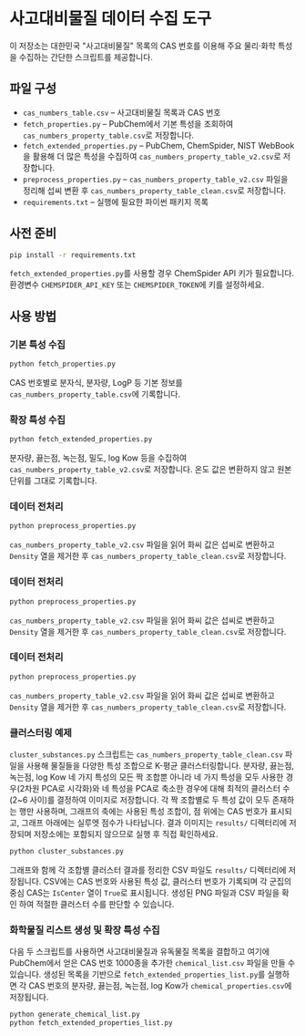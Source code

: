 # 사고대비물질 데이터 수집 도구

이 저장소는 대한민국 "사고대비물질" 목록의 CAS 번호를 이용해 주요 물리·화학 특성을 수집하는 간단한 스크립트를 제공합니다.

## 파일 구성

- `cas_numbers_table.csv` – 사고대비물질 목록과 CAS 번호
- `fetch_properties.py` – PubChem에서 기본 특성을 조회하여 `cas_numbers_property_table.csv`로 저장합니다.
- `fetch_extended_properties.py` – PubChem, ChemSpider, NIST WebBook을 활용해 더 많은 특성을 수집하여 `cas_numbers_property_table_v2.csv`로 저장합니다.
- `preprocess_properties.py` – `cas_numbers_property_table_v2.csv` 파일을 정리해 섭씨 변환 후 `cas_numbers_property_table_clean.csv`로 저장합니다.
- `requirements.txt` – 실행에 필요한 파이썬 패키지 목록

## 사전 준비

```bash
pip install -r requirements.txt
```

`fetch_extended_properties.py`를 사용할 경우 ChemSpider API 키가 필요합니다. 환경변수 `CHEMSPIDER_API_KEY` 또는 `CHEMSPIDER_TOKEN`에 키를 설정하세요.

## 사용 방법

### 기본 특성 수집

```bash
python fetch_properties.py
```

CAS 번호별로 분자식, 분자량, LogP 등 기본 정보를 `cas_numbers_property_table.csv`에 기록합니다.

### 확장 특성 수집

```bash
python fetch_extended_properties.py
```

분자량, 끓는점, 녹는점, 밀도, log Kow 등을 수집하여 `cas_numbers_property_table_v2.csv`로 저장합니다. 온도 값은 변환하지 않고 원본 단위를 그대로 기록합니다.

### 데이터 전처리

```bash
python preprocess_properties.py
```

`cas_numbers_property_table_v2.csv` 파일을 읽어 화씨 값은 섭씨로 변환하고 `Density` 열을 제거한 후 `cas_numbers_property_table_clean.csv`로 저장합니다.

### 데이터 전처리

```bash
python preprocess_properties.py
```

`cas_numbers_property_table_v2.csv` 파일을 읽어 화씨 값은 섭씨로 변환하고 `Density` 열을 제거한 후 `cas_numbers_property_table_clean.csv`로 저장합니다.


### 데이터 전처리

```bash
python preprocess_properties.py
```

`cas_numbers_property_table_v2.csv` 파일을 읽어 화씨 값은 섭씨로 변환하고 `Density` 열을 제거한 후 `cas_numbers_property_table_clean.csv`로 저장합니다.

### 클러스터링 예제

`cluster_substances.py` 스크립트는 `cas_numbers_property_table_clean.csv` 파일을 사용해 물질들을 다양한 특성 조합으로 K-평균 클러스터링합니다. 분자량, 끓는점, 녹는점, log Kow 네 가지 특성의 모든 짝 조합뿐 아니라 네 가지 특성을 모두 사용한 경우(2차원 PCA로 시각화)와 네 특성을 PCA로 축소한 경우에 대해 최적의 클러스터 수(2~6 사이)를 결정하여 이미지로 저장합니다. 각 짝 조합별로 두 특성 값이 모두 존재하는 행만 사용하며, 그래프의 축에는 사용된 특성 조합이, 점 위에는 CAS 번호가 표시되고, 그래프 아래에는 실루엣 점수가 나타납니다. 결과 이미지는 `results/` 디렉터리에 저장되며 저장소에는 포함되지 않으므로 실행 후 직접 확인하세요.

```bash
python cluster_substances.py
```

그래프와 함께 각 조합별 클러스터 결과를 정리한 CSV 파일도 `results/` 디렉터리에
저장됩니다. CSV에는 CAS 번호와 사용된 특성 값, 클러스터 번호가 기록되며 각 군집의
중심 CAS는 `IsCenter` 열이 `True`로 표시됩니다. 생성된 PNG 파일과 CSV 파일을 확인
하여 적절한 클러스터 수를 판단할 수 있습니다.

### 화학물질 리스트 생성 및 확장 특성 수집

다음 두 스크립트를 사용하면 사고대비물질과 유독물질 목록을 결합하고 여기에 PubChem에서 얻은 CAS 번호 1000종을 추가한 `chemical_list.csv` 파일을 만들 수 있습니다. 생성된 목록을 기반으로 `fetch_extended_properties_list.py`를 실행하면 각 CAS 번호의 분자량, 끓는점, 녹는점, log Kow가 `chemical_properties.csv`에 저장됩니다.

```bash
python generate_chemical_list.py
python fetch_extended_properties_list.py
```
